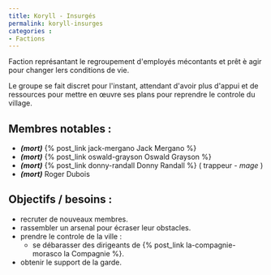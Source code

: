 ```yaml
---
title: Koryll - Insurgés
permalink: koryll-insurges
categories :
- Factions
---
```


Faction représantant le regroupement d'employés mécontants et prêt è agir pour changer lers conditions de vie.

Le groupe se fait discret pour l'instant, attendant d'avoir plus d'appui et de ressources pour mettre en œuvre ses plans pour reprendre le controle du village.

## Membres notables :
- ***(mort)*** {% post_link jack-mergano Jack Mergano %}
- ***(mort)*** {% post_link oswald-grayson Oswald Grayson %}
- ***(mort)*** {% post_link donny-randall Donny Randall %} ( trappeur - *mage* )
- ***(mort)*** Roger Dubois

## Objectifs / besoins :
- recruter de nouveaux membres.
- rassembler un arsenal pour écraser leur obstacles.
- prendre le controle de la ville :
	- se débarasser des dirigeants de {% post_link la-compagnie-morasco la Compagnie %}.
- obtenir le support de la garde.
